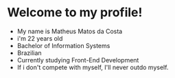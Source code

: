 # Welcome to my profile!

- My name is Matheus Matos da Costa
- i'm 22 years old
- Bachelor of Information Systems
- Brazilian
- Currently studying Front-End Development
- If i don't compete with myself, I'll never outdo myself.
<!---
zKenshi/zKenshi is a ✨ special ✨ repository because its `README.md` (this file) appears on your GitHub profile.
You can click the Preview link to take a look at your changes.
--->
